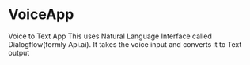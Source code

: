 # VoiceApp
Voice to Text App
This uses Natural Language Interface called Dialogflow(formly Api.ai).
It takes the voice input and converts it to Text output
